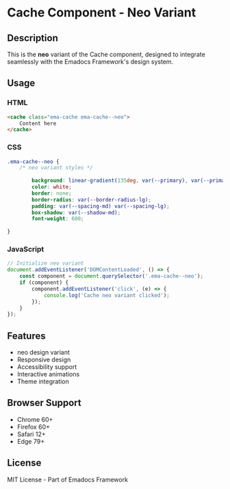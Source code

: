 # Cache Component - Neo Variant

## Description
This is the **neo** variant of the Cache component, designed to integrate seamlessly with the Emadocs Framework's design system.

## Usage

### HTML
```html
<cache class="ema-cache ema-cache--neo">
    Content here
</cache>
```

### CSS
```css
.ema-cache--neo {
    /* neo variant styles */
    
        background: linear-gradient(135deg, var(--primary), var(--primary-dark));
        color: white;
        border: none;
        border-radius: var(--border-radius-lg);
        padding: var(--spacing-md) var(--spacing-lg);
        box-shadow: var(--shadow-md);
        font-weight: 600;
    
}
```

### JavaScript
```javascript
// Initialize neo variant
document.addEventListener('DOMContentLoaded', () => {
    const component = document.querySelector('.ema-cache--neo');
    if (component) {
        component.addEventListener('click', (e) => {
            console.log('Cache neo variant clicked');
        });
    }
});
```

## Features
- neo design variant
- Responsive design
- Accessibility support
- Interactive animations
- Theme integration

## Browser Support
- Chrome 60+
- Firefox 60+
- Safari 12+
- Edge 79+

## License
MIT License - Part of Emadocs Framework
